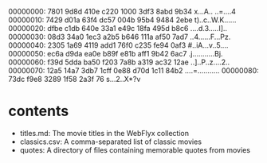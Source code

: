 00000000: 7801 9d8d 410e c220 1000 3df3 8abd 9b34  x...A.. ..=....4
00000010: 7429 d01a 63f4 dc57 004b 95b4 9484 2ebe  t)..c..W.K......
00000020: dfbe c1db 640e 33a1 e49c 18fa 495d b8c6  ....d.3.....I]..
00000030: 08d3 34a0 1ec3 a2b5 b646 111a af50 7ad7  ..4......F...Pz.
00000040: 2305 1a69 4119 add1 76f0 c235 fe94 0af3  #..iA...v..5....
00000050: ec6a d9da ea0e b89f e81b aff1 9b42 6ac7  .j...........Bj.
00000060: f39d 5dda ba50 f203 7a8b a319 ac32 12ae  ..]..P..z....2..
00000070: 12a5 14a7 3db7 1cff 0e88 d70d 1c11 84b2  ....=...........
00000080: 73dc f9e8 3289 1f58 2a3f 76              s...2..X*?v


# contents

* titles.md: The movie titles in the WebFlyx collection
* classics.csv: A comma-separated list of classic movies
* quotes: A directory of files containing memorable quotes from movies
